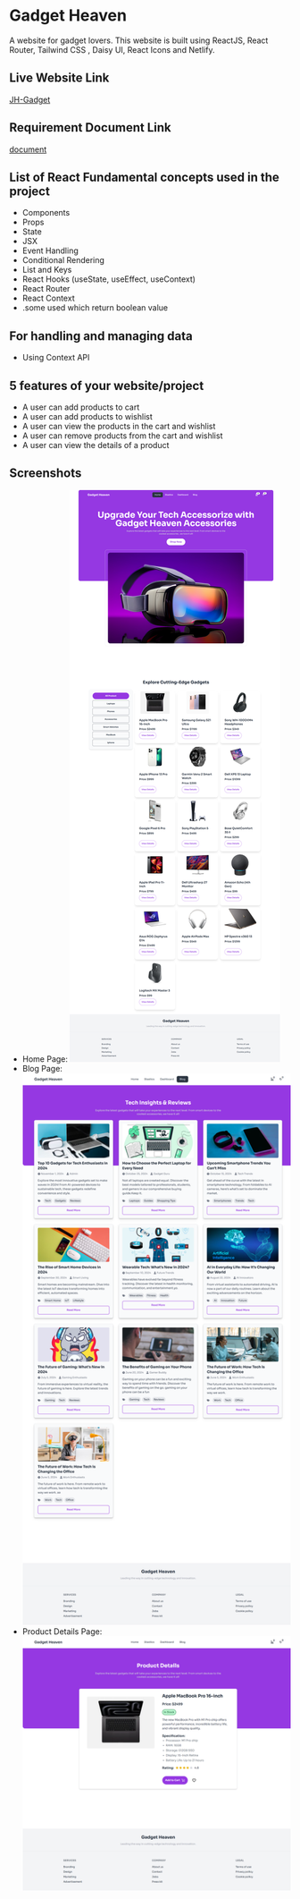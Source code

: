 # Gadget Heaven

A website for gadget lovers. This website is built using ReactJS, React Router, Tailwind CSS , Daisy UI, React Icons and Netlify.

## Live Website Link
[JH-Gadget](https://jh-gadget.netlify.app/)

## Requirement Document Link
[document](https://github.com/ProgrammingHero1/B10-A8-gadget-heaven/blob/main/Batch-10_Assignment-08-.pdf)

## List of React Fundamental concepts used in the project
- Components
- Props
- State
- JSX
- Event Handling
- Conditional Rendering
- List and Keys
- React Hooks (useState, useEffect, useContext)
- React Router
- React Context
- .some used which return boolean value

## For handling and managing data
- Using Context API


## 5 features of your website/project
- A user can add products to cart
- A user can add products to wishlist
- A user can view the products in the cart and wishlist
- A user can remove products from the cart and wishlist
- A user can view the details of a product

## Screenshots
- Home Page: ![screenshot](./src/assets/localhost_5173_.png)
- Blog Page: ![screenshot](./src/assets/localhost_5173_blog.png)
- Product Details Page: ![screenshot](./src/assets/localhost_5173_details_1.png)
